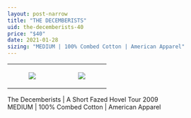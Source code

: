 ```yaml
---
layout: post-narrow
title: "THE DECEMBERISTS"
uid: the-decemberists-40
price: "$40"
date: 2021-01-28
sizing: "MEDIUM | 100% Combed Cotton | American Apparel"
---
```




<table style="width:100%;"><tr><td style="vertical-align:top;">
      <figure class="tmblr-full" data-orig-height="2048" data-orig-width="1365" data-orig-src="https://concertshirts.netlify.app/shirts/0341/0341-01.jpg"><img src="https://64.media.tumblr.com/488f3036944806443b35bd4261ec9565/eefbc2ad987e977a-be/s540x810/2df603678e4259deda8b4c32bc4f5f3d3114972d.jpg" data-orig-height="2048" data-orig-width="1365" data-orig-src="https://concertshirts.netlify.app/shirts/0341/0341-01.jpg"/></figure></td>
    <td style="vertical-align:top;">
      <figure class="tmblr-full" data-orig-height="2048" data-orig-width="1365" data-orig-src="https://concertshirts.netlify.app/shirts/0341/0341-02.jpg"><img src="https://64.media.tumblr.com/d3c75fe8c8dbce057b07ee1be632aa0c/eefbc2ad987e977a-e0/s540x810/bfc5450eece5e44d8804c07d9655d5f11616a2ec.jpg" data-orig-height="2048" data-orig-width="1365" data-orig-src="https://concertshirts.netlify.app/shirts/0341/0341-02.jpg"/></figure></td>
  </tr></table><p>
  The Decemberists | A Short Fazed Hovel Tour 2009<br/>MEDIUM | 100% Combed Cotton | American Apparel
</p>
